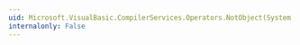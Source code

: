 ```yaml
---
uid: Microsoft.VisualBasic.CompilerServices.Operators.NotObject(System.Object)
internalonly: False
---
```

